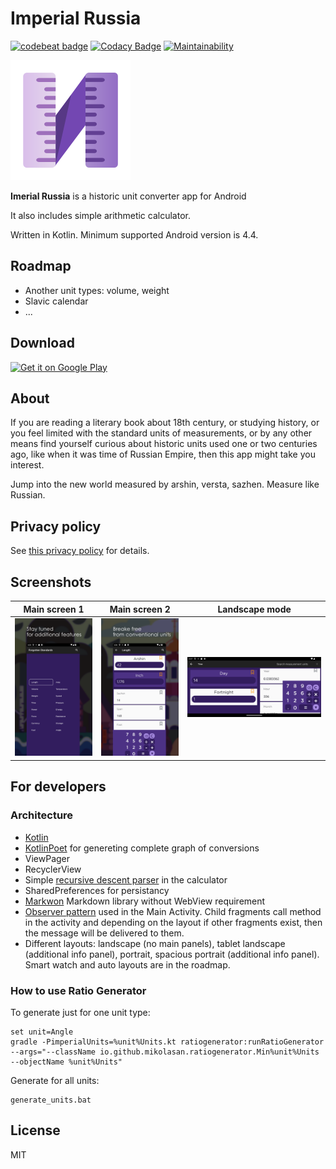 # Imperial Russia


[![codebeat badge](https://codebeat.co/badges/6c7aecaf-b5ce-4dec-b2d3-3e296e5f80e7)](https://codebeat.co/projects/github-com-mikolasan-imperialrussia-master)
[![Codacy Badge](https://app.codacy.com/project/badge/Grade/9e76b5d0b6f2445d8518ab9d8f5074f6)](https://www.codacy.com/manual/SaturdaysCode/ImperialRussia?utm_source=github.com&amp;utm_medium=referral&amp;utm_content=mikolasan/ImperialRussia&amp;utm_campaign=Badge_Grade)
[![Maintainability](https://api.codeclimate.com/v1/badges/82c2c173a30872b4d741/maintainability)](https://codeclimate.com/github/mikolasan/ImperialRussia/maintainability)

![header](./app/src/main/res/mipmap-xxxhdpi/ic_launcher.png)


**Imerial Russia** is a historic unit converter app for Android

It also includes simple arithmetic calculator.

Written in Kotlin. Minimum supported Android version is 4.4.


## Roadmap

- Another unit types: volume, weight
- Slavic calendar
- ...


## Download

<a href="https://play.google.com/store/apps/details?id=io.github.mikolasan.imperialrussia">
<img alt="Get it on Google Play" src="https://play.google.com/intl/en_us/badges/static/images/badges/en_badge_web_generic.png" height="80">
</a>


## About

If you are reading a literary book about 18th century, or studying history, or you feel limited with the standard units of measurements, or by any other means find yourself curious about historic units used one or two centuries ago, like when it was time of Russian Empire, then this app might take you interest.

Jump into the new world measured by arshin, versta, sazhen. Measure like Russian.


## Privacy policy

See [this privacy policy](https://neupokoev.xyz/projects/imperial-russia/privacy-policy) for details.


## Screenshots

|Main screen 1|Main screen 2|Landscape mode|
|---|---|---|
![](./playstore/2.0/phone_3_cool.png)|![](./playstore/2.0/phone_2_cool.png)|![](./playstore/2.0/phone_4.png)


## For developers


### Architecture

- [Kotlin](https://kotlinlang.org/)
- [KotlinPoet](https://square.github.io/kotlinpoet/) for genereting complete graph of conversions
- ViewPager
- RecyclerView
- Simple [recursive descent parser](https://en.wikipedia.org/wiki/Recursive_descent_parser) in the calculator
- SharedPreferences for persistancy
- [Markwon](https://noties.io/Markwon/) Markdown library without WebView requirement
- [Observer pattern](https://en.wikipedia.org/wiki/Observer_pattern) used in the Main Activity. Child fragments call method in the activity and depending on the layout if other fragments exist, then the message will be delivered to them.
- Different layouts: landscape (no main panels), tablet landscape (additional info panel), portrait, spacious portrait (additional info panel). Smart watch and auto layouts are in the roadmap.


### How to use Ratio Generator

To generate just for one unit type:

```
set unit=Angle
gradle -PimperialUnits=%unit%Units.kt ratiogenerator:runRatioGenerator --args="--className io.github.mikolasan.ratiogenerator.Min%unit%Units --objectName %unit%Units"
```

Generate for all units:

```shell
generate_units.bat
```


## License

MIT
